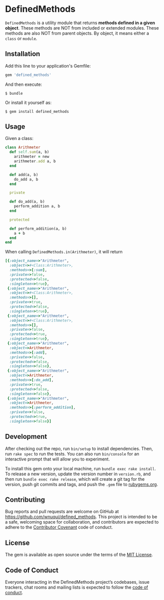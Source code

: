 # DefinedMethods

`DefinedMethods` is a utility module that returns **methods defined in a given object**. These methods are NOT from included or extended modules. These methods are also NOT from parent objects. By object, it means either a `class` or `module`.

## Installation

Add this line to your application's Gemfile:

```ruby
gem 'defined_methods'
```

And then execute:

    $ bundle

Or install it yourself as:

    $ gem install defined_methods

## Usage

Given a class:
```ruby
class Arithmeter
  def self.sum(a, b)
    arithmeter = new
    arithmeter.add a, b
  end

  def add(a, b)
    do_add a, b
  end

  private

  def do_add(a, b)
    perform_addition a, b
  end

  protected

  def perform_addition(a, b)
    a + b
  end
end
```

When calling `DefinedMethods.in(Arithmeter)`, it will return
```ruby
[{:object_name=>"Arithmeter",
  :object=>#<Class:Arithmeter>,
  :methods=>[:sum],
  :private=>false,
  :protected=>false,
  :singleton=>true},
 {:object_name=>"Arithmeter",
  :object=>#<Class:Arithmeter>,
  :methods=>[],
  :private=>true,
  :protected=>false,
  :singleton=>true},
 {:object_name=>"Arithmeter",
  :object=>#<Class:Arithmeter>,
  :methods=>[],
  :private=>false,
  :protected=>true,
  :singleton=>true},
 {:object_name=>"Arithmeter",
  :object=>Arithmeter,
  :methods=>[:add],
  :private=>false,
  :protected=>false,
  :singleton=>false},
 {:object_name=>"Arithmeter",
  :object=>Arithmeter,
  :methods=>[:do_add],
  :private=>true,
  :protected=>false,
  :singleton=>false},
 {:object_name=>"Arithmeter",
  :object=>Arithmeter,
  :methods=>[:perform_addition],
  :private=>false,
  :protected=>true,
  :singleton=>false}]
```

## Development

After checking out the repo, run `bin/setup` to install dependencies. Then, run `rake spec` to run the tests. You can also run `bin/console` for an interactive prompt that will allow you to experiment.

To install this gem onto your local machine, run `bundle exec rake install`. To release a new version, update the version number in `version.rb`, and then run `bundle exec rake release`, which will create a git tag for the version, push git commits and tags, and push the `.gem` file to [rubygems.org](https://rubygems.org).

## Contributing

Bug reports and pull requests are welcome on GitHub at https://github.com/wnuqui/defined_methods. This project is intended to be a safe, welcoming space for collaboration, and contributors are expected to adhere to the [Contributor Covenant](http://contributor-covenant.org) code of conduct.

## License

The gem is available as open source under the terms of the [MIT License](http://opensource.org/licenses/MIT).

## Code of Conduct

Everyone interacting in the DefinedMethods project’s codebases, issue trackers, chat rooms and mailing lists is expected to follow the [code of conduct](https://github.com/[USERNAME]/defined_methods/blob/master/CODE_OF_CONDUCT.md).
